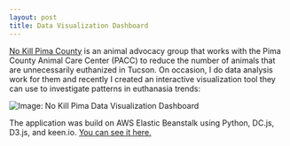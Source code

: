 ```yaml
---
layout: post
title: Data Visualization Dashboard
---
```


[No Kill Pima County][no-kill-pima-website] is an animal advocacy group that works with the Pima County Animal Care Center (PACC) to reduce the number of animals that are unnecessarily euthanized in Tucson. On occasion, I do data analysis work for them and recently I created an interactive visualization tool they can use to investigate patterns in euthanasia trends:

![Image: No Kill Pima Data Visualization Dashboard](https://s3-us-west-2.amazonaws.com/nicwolf-github-io/assets/no-kill-pima-data-visualization/images/dashboard.png)

The application was build on AWS Elastic Beanstalk using Python, DC.js, D3.js, and keen.io. [You can see it here.][dashboard-website]

[no-kill-pima-website]: https://www.nokillpimacounty.org/
[dashboard-website]: http://nokillpima-datavis.us-west-2.elasticbeanstalk.com/
